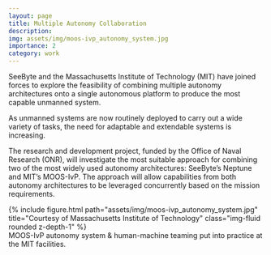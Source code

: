 ```yaml
---
layout: page
title: Multiple Autonomy Collaboration
description:
img: assets/img/moos-ivp_autonomy_system.jpg
importance: 2
category: work
---
```

SeeByte and the Massachusetts Institute of Technology (MIT) have joined forces to explore the feasibility of combining multiple autonomy architectures onto a single autonomous platform to produce the most capable unmanned system.

As unmanned systems are now routinely deployed to carry out a wide variety of tasks, the need for adaptable and extendable systems is increasing.

The research and development project, funded by the Office of Naval Research (ONR), will investigate the most suitable approach for combining two of the most widely used autonomy architectures: SeeByte’s Neptune and MIT’s MOOS-IvP. The approach will allow capabilities from both autonomy architectures to be leveraged concurrently based on the mission requirements.

<div class="row">
    <div class="col-sm mt-3 mt-md-0">
        {% include figure.html path="assets/img/moos-ivp_autonomy_system.jpg" title="Courtesy of Massachusetts Institute of Technology" class="img-fluid rounded z-depth-1" %}
    </div>
</div>
<div class="caption">
    MOOS-IvP autonomy system & human-machine teaming put into practice at the MIT facilities.
</div>
